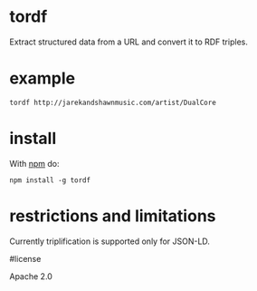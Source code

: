 # tordf

Extract structured data from a URL and convert it to RDF triples.

# example

```
tordf http://jarekandshawnmusic.com/artist/DualCore
```

# install

With [npm](http://npmjs.org) do:

```
npm install -g tordf
```

# restrictions and limitations

Currently triplification is supported only for JSON-LD. 

#license

Apache 2.0

